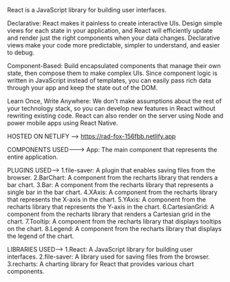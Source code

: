 React is a JavaScript library for building user interfaces.

Declarative: React makes it painless to create interactive UIs. Design simple views for each state in your application, and React will efficiently update and render just the right components when your data changes. Declarative views make your code more predictable, simpler to understand, and easier to debug.

Component-Based: Build encapsulated components that manage their own state, then compose them to make complex UIs. Since component logic is written in JavaScript instead of templates, you can easily pass rich data through your app and keep the state out of the DOM.

Learn Once, Write Anywhere: We don't make assumptions about the rest of your technology stack, so you can develop new features in React without rewriting existing code. React can also render on the server using Node and power mobile apps using React Native.

HOSTED ON NETLIFY -->
https://rad-fox-156fbb.netlify.app

COMPONENTS USED--->
App: The main component that represents the entire application.

PLUGINS USED-->
1.file-saver: A plugin that enables saving files from the browser.
2.BarChart: A component from the recharts library that renders a bar chart.
3.Bar: A component from the recharts library that represents a single bar in the bar chart.
4.XAxis: A component from the recharts library that represents the X-axis in the chart.
5.YAxis: A component from the recharts library that represents the Y-axis in the chart.
6.CartesianGrid: A component from the recharts library that renders a Cartesian grid in the chart.
7.Tooltip: A component from the recharts library that displays tooltips on the chart.
8.Legend: A component from the recharts library that displays the legend of the chart.


LIBRARIES USED-->
1.React: A JavaScript library for building user interfaces.
2.file-saver: A library used for saving files from the browser.
3.recharts: A charting library for React that provides various chart components.
